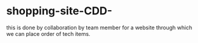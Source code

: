 # shopping-site-CDD-
this is done by collaboration by team member for a website through which we can place order of tech items.
